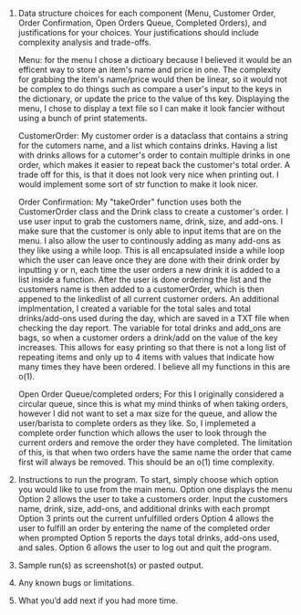 

1) Data structure choices for each component (Menu, Customer Order, Order Confirmation, Open Orders Queue, Completed Orders), and justifications for your choices. Your justifications should include complexity analysis and trade-offs.

    Menu:
    for the menu I chose a dictioary because I believed it would be an efficent way to store an item's name and price in one. 
    The complexity for grabbing the item's name/price would then be linear, so it would not be complex to do things such as compare
    a user's input to the keys in the dictionary, or update the price to the value of ths key.
    Displaying the menu, I chose to display a text file so I can make it look fancier without using a bunch of print statements. 

    CustomerOrder:
    My customer order is a dataclass that contains a string for the cutomers name, and a list which contains drinks. 
    Having a list with drinks allows for a cutomer's order to contain multiple drinks in one order, which makes it easier
    to repeat back the customer's total order. A trade off for this, is that it does not look very nice when printing out. I would implement some
    sort of str function to make it look nicer.

    Order Confirmation:
    My "takeOrder" function uses both the CustomerOrder class and the Drink class to create a customer's order. I use user input to grab the customers name, drink, size, and add-ons. I make sure that the customer is only able to input items that are on the menu. I also 
    allow the user to continously adding as many add-ons as they like using a while loop. This is all encapsulated inside a while loop which the user can leave once they are done with their drink order by inputting y or n, each time the user orders a new drink it is added to a list inside a function.
    After the user is done ordering the list and the customers name is then added to a customerOrder, which is then appened to the linkedlist of all current customer orders.
    An additional implmentation, I created a variable for the total sales and total drinks/add-ons used during the day, which are saved in a TXT file when checking the day report. 
    The variable for total drinks and add_ons are bags, so when a customer orders a drink/add on the value of the key increases. This allows for easy printing so that there is not a long list of repeating items and only up to 4 items with values that indicate how many times they have been ordered.
    I believe all my functions in this are o(1).

    Open Order Queue/completed orders;
    For this I originally considered a circular queue, since this is what my mind thinks of when taking orders, however I did not want to set a max size for the queue, and allow the user/barista to complete orders as they like.
    So, I implemeted a complete order function which allows the user to look through the current orders and remove the order they have completed. 
    The limitation of this, is that when two orders have the same name the order that came first will always be removed.
    This should be an o(1) time complexity.


2) Instructions to run the program.
    To start, simply choose which option you would like to use from the main menu.
    Option one displays the menu
    Option 2 allows the user to take a customers order. Input the customers name, drink, size, add-ons, and additional drinks with each prompt
    Option 3 prints out the current unfulfilled orders
    Option 4 allows the user to fulfill an order by entering the name of the completed order when prompted
    Option 5 reports the days total drinks, add-ons used, and sales.
    Option 6 allows the user to log out and quit the program.


3) Sample run(s) as screenshot(s) or pasted output.



4) Any known bugs or limitations.
5) What you’d add next if you had more time.
